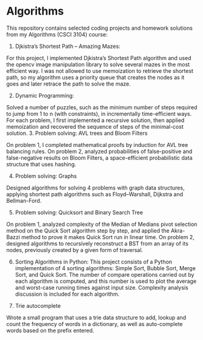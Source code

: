 # Algorithms

This repository contains selected coding projects and homework solutions from my Algorithms (CSCI 3104) course:

1.	Djkistra’s Shortest Path – Amazing Mazes:

For this project, I implemented Djkistra’s Shortest Path algorithm and used the opencv image manipulation library to solve several mazes in the most efficient way. I was not allowed to use memoization to retrieve the shortest path, so my algorithm uses a priority queue that creates the nodes as it goes and later retrace the path to solve the maze.

2.	Dynamic Programming:

Solved a number of puzzles, such as the minimum number of steps required to jump from 1 to n (with constraints), in incrementally time-efficient ways. For each problem, I first implemented a recursive solution, then applied memoization and recovered the sequence of steps of the minimal-cost solution.
3.	Problem solving: AVL trees and Bloom Filters

On problem 1, I completed mathematical proofs by induction for AVL tree balancing rules. On problem 2, analyzed probabilities of false-positive and false-negative results on Bloom Filters, a space-efficient probabilistic data structure that uses hashing.

4.	Problem solving: Graphs

Designed algorithms for solving 4 problems with graph data structures, applying shortest path algorithms such as Floyd–Warshall, Dijkstra and Bellman-Ford.  

5.	Problem solving: Quicksort and Binary Search Tree

On problem 1, analyzed complexity of the Median of Medians pivot selection method on the Quick Sort algorithm step by step, and applied the Akra-Bazzi method to prove it makes Quick Sort run in linear time. On problem 2, designed algorithms to recursively reconstruct a BST from an array of its nodes, previously created by a given form of traversal.

6.	Sorting Algorithms in Python:
This project consists of a Python implementation of 4 sorting algorithms: Simple Sort, Bubble Sort, Merge Sort, and Quick Sort. The number of compare operations carried out by each algorithm is computed, and this number is used to plot the average and worst-case running times against input size. Complexity analysis discussion is included for each algorithm.

7.	Trie autocomplete

Wrote a small program that uses a trie data structure to add, lookup and count the frequency of words in a dictionary, as well as auto-complete words based on the prefix entered.
